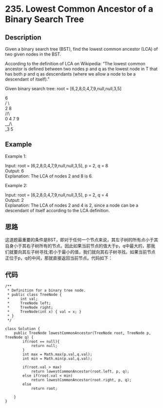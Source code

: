 # 235. Lowest Common Ancestor of a Binary Search Tree

## Description

Given a binary search tree (BST), find the lowest common ancestor (LCA) of two given nodes in the BST.  

According to the definition of LCA on Wikipedia: “The lowest common ancestor is defined between two nodes p and q as the lowest node in T that has both p and q as descendants (where we allow a node to be a descendant of itself).”  

Given binary search tree:  root = [6,2,8,0,4,7,9,null,null,3,5]  

6   
/ \  
2 8    
/\/\  
0 4 7 9  
__/\  
  _3 5


## Example

Example 1:

Input: root = [6,2,8,0,4,7,9,null,null,3,5], p = 2, q = 8  
Output: 6  
Explanation: The LCA of nodes 2 and 8 is 6.  


Example 2:  

Input: root = [6,2,8,0,4,7,9,null,null,3,5], p = 2, q = 4  
Output: 2  
Explanation: The LCA of nodes 2 and 4 is 2, since a node can be a   descendant of itself according to the LCA definition.  

## 思路

这道题最重要的条件是BST，即对于任何一个节点来说，其左子树的所有点小于其自身小于其右子树所有的节点。因此如果当前节点的值大于p，q中最大的，那我们就要向其左子树寻找;若小于最小的值，我们就向其右子树寻找。如果当前节点正位于p，q的中间，那就直接返回当前节点。代码如下：

## 代码



	/**
	 * Definition for a binary tree node.
	 * public class TreeNode {
	 *     int val;
	 *     TreeNode left;
	 *     TreeNode right;
	 *     TreeNode(int x) { val = x; }
	 * }
	 */
	
	class Solution {
	    public TreeNode lowestCommonAncestor(TreeNode root, TreeNode p, TreeNode q) {
	        if(root == null){
	            return null;
	        }
	        int max = Math.max(p.val,q.val);
	        int min = Math.min(p.val,q.val);
	        
	        if(root.val > max)
	            return lowestCommonAncestor(root.left, p, q);
	        else if(root.val < min)
	            return lowestCommonAncestor(root.right, p, q);
	        else         
	            return root;
	        
	    }
	}